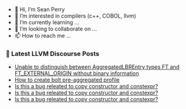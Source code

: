 - 👋 Hi, I’m Sean Perry
- 👀 I’m interested in compilers (c++, COBOL, llvm)
- 🌱 I’m currently learning ...
- 💞️ I’m looking to collaborate on ...
- 📫 How to reach me ...

<!---
s66perry/s66perry is a ✨ special ✨ repository because its `README.md` (this file) appears on your GitHub profile.
You can click the Preview link to take a look at your changes.
--->
### 📕 Latest LLVM Discourse Posts

<!-- DISCOURSE-LLVM:START -->
- [Unable to distinguish between AggregatedLBREntry types FT and FT_EXTERNAL_ORIGIN without binary information](https://discourse.llvm.org/t/unable-to-distinguish-between-aggregatedlbrentry-types-ft-and-ft-external-origin-without-binary-information/80672#post_3)
- [How to create bolt pre-aggregated profile](https://discourse.llvm.org/t/how-to-create-bolt-pre-aggregated-profile/80577#post_4)
- [Is this a bug releated to copy constructor and constexpr?](https://discourse.llvm.org/t/is-this-a-bug-releated-to-copy-constructor-and-constexpr/83228#post_4)
- [Is this a bug releated to copy constructor and constexpr?](https://discourse.llvm.org/t/is-this-a-bug-releated-to-copy-constructor-and-constexpr/83228#post_3)
- [Is this a bug releated to copy constructor and constexpr?](https://discourse.llvm.org/t/is-this-a-bug-releated-to-copy-constructor-and-constexpr/83228#post_2)
<!-- DISCOURSE-LLVM:END -->

